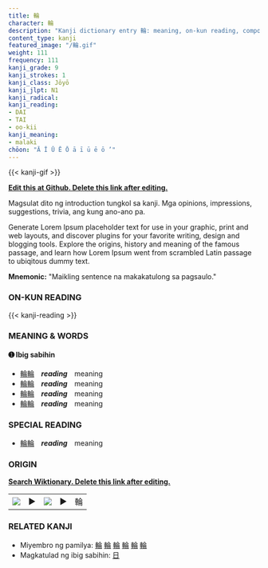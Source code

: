```yaml
---
title: 輪
character: 輪
description: "Kanji dictionary entry 輪: meaning, on-kun reading, compounds, origin, related kanji"
content_type: kanji
featured_image: "/輪.gif"
weight: 111
frequency: 111
kanji_grade: 9
kanji_strokes: 1
kanji_class: Jōyō
kanji_jlpt: N1
kanji_radical: 
kanji_reading: 
- DAI
- TAI
- oo-kii
kanji_meaning:
- malaki
chōon: "Ā Ī Ū Ē Ō ā ī ū ē ō ’"
---
```

[//]: # (Don't edit the line below. Kanji animated GIF code is automatically generated.)
{{< kanji-gif >}}

[//]: # (Edit below this line.)

**[Edit this at Github. Delete this link after editing.](https://github.com/tim0g/tim/tree/main/content/kanji/輪/index.md)**

Magsulat dito ng introduction tungkol sa kanji. Mga opinions, impressions, suggestions, trivia, ang kung ano-ano pa.

Generate Lorem Ipsum placeholder text for use in your graphic, print and web layouts, and discover plugins for your favorite writing, design and blogging tools. Explore the origins, history and meaning of the famous passage, and learn how Lorem Ipsum went from scrambled Latin passage to ubiqitous dummy text.
 
**Mnemonic:** "Maikling sentence na makakatulong sa pagsaulo."

### ON-KUN READING

[//]: # (Don't edit the line below. ON-KUN READING code is automatically generated.)
{{< kanji-reading >}}

### MEANING & WORDS

#### ➊ **Ibig sabihin**
  - [輪](../輪)[輪](../輪)　***reading***　meaning
  - [輪](../輪)[輪](../輪)　***reading***　meaning
  - [輪](../輪)[輪](../輪)　***reading***　meaning
  - [輪](../輪)[輪](../輪)　***reading***　meaning

### SPECIAL READING
  - [輪](../輪)[輪](../輪)　***reading***　meaning

### ORIGIN

**[Search Wiktionary. Delete this link after editing.](https://wiktionary.org/wiki/輪)**
<table class="kanji-table"><tr><td>
<img src="60px-輪-bronze.svg.png">
</td><td>▶</td><td>
<img src="60px-輪-oracle.svg.png">
</td><td>▶</td>
<td class="kanji-origin">輪</td>
</tr></table>

### RELATED KANJI
- Miyembro ng pamilya: [輪](../輪) [輪](../輪) [輪](../輪) [輪](../輪) [輪](../輪) [輪](../輪)
- Magkatulad ng ibig sabihin: [日](../日)
